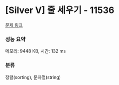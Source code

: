 # [Silver V] 줄 세우기 - 11536 

[문제 링크](https://www.acmicpc.net/problem/11536) 

### 성능 요약

메모리: 9448 KB, 시간: 132 ms

### 분류

정렬(sorting), 문자열(string)

